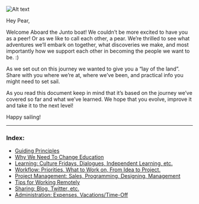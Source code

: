 ![Alt text](http://www.juntostudio.com/logo-square-75.png)

Hey Pear,

Welcome Aboard the Junto boat! We couldn’t be more excited to have you as a peer! Or as we like to call each other, a pear. We’re thrilled to see what adventures we’ll embark on together, what discoveries we make, and most importantly how we support each other in becoming the people we want to be. :)

As we set out on this journey we wanted to give you a “lay of the land”. Share with you where we’re at, where we’ve been, and practical info you might need to set sail.

As you read this document keep in mind that it’s based on the journey we’ve covered so far and what we’ve learned. We hope that you evolve, improve it and take it to the next level!

Happy sailing!

---

### Index:

- [Guiding Principles](/content/guiding-principles.md)
- [Why We Need To Change Education](/content/education.md)
- [Learning: Culture Fridays, Dialogues, Independent Learning, etc.](/content/learning.md)
- [Workflow: Priorities, What to Work on, From Idea to Project.](/content/workflow.md)
- [Project Management: Sales, Programming, Designing, Management](/content/projects.md)
- [Tips for Working Remotely](/content/remote.md)
- [Sharing: Blog, Twitter, etc.](/content/sharing.md)
- [Administration: Expenses, Vacations/Time-Off](/content/admin.md)
